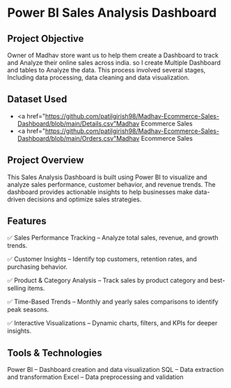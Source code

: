 # Power BI Sales Analysis Dashboard
## Project Objective
Owner of Madhav store want us to help them create a Dashboard to track and Analyze their online sales across india. so I create Multiple Dashboard and tables to Analyze the data. This process involved several stages, Including data processing, data cleaning and data visualization.

## Dataset Used
- <a href="https://github.com/patilgirish98/Madhav-Ecommerce-Sales-Dashboard/blob/main/Details.csv"Madhav Ecommerce Sales</a>
- <a href="https://github.com/patilgirish98/Madhav-Ecommerce-Sales-Dashboard/blob/main/Orders.csv"Madhav Ecommerce Sales</a>

## Project Overview

   This Sales Analysis Dashboard is built using Power BI to visualize and analyze sales performance, customer behavior, and revenue trends. The dashboard provides actionable insights to help businesses make data-      driven decisions and optimize sales strategies.

## Features 

✅ Sales Performance Tracking – Analyze total sales, revenue, and growth trends.

✅ Customer Insights – Identify top customers, retention rates, and purchasing behavior.

✅ Product & Category Analysis – Track sales by product category and best-selling items.

✅ Time-Based Trends – Monthly and yearly sales comparisons to identify peak seasons.

✅ Interactive Visualizations – Dynamic charts, filters, and KPIs for deeper insights.

## Tools & Technologies

 Power BI – Dashboard creation and data visualization
 SQL – Data extraction and transformation
 Excel – Data preprocessing and validation

